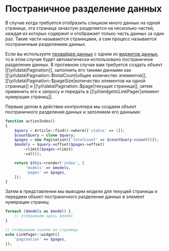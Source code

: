 Постраничное разделение данных
==========

В случае когда требуется отобразить слишком много данных на одной странице, эта страница зачастую 
разделяется на несколько частей, каждая из которых содержит и отображает только часть данных за один раз. 
Такие части называются страницами, а сам процесс называется постраничным разделением данных.
  
Если вы используете [провайдер данных](output-data-providers.md) с одним из [виджетов данных](output-data-widgets.md), 
то в этом случае будет автоматически использовано постраничное разделение данных. В противном случае вам требуется создать объект [[\yii\data\Pagination]],
заполнить его такими данными как [[\yii\data\Pagination::$totalCount|общее количество элементов]],
[[\yii\data\Pagination::$pageSize|количество элементов на одной странице]] и [[\yii\data\Pagination::$page|текущая страница]], затем применить
его к запросу и передать в [[\yii\widgets\LinkPager|элемент нумерации страниц]].


Первым делом в действии контроллера мы создаем объект постраничного разделения данных и заполняем его данными:

```php
function actionIndex()
{
    $query = Article::find()->where(['status' => 1]);
    $countQuery = clone $query;
    $pages = new Pagination(['totalCount' => $countQuery->count()]);
    $models = $query->offset($pages->offset)
        ->limit($pages->limit)
        ->all();

    return $this->render('index', [
         'models' => $models,
         'pages' => $pages,
    ]);
}
```

Затем в представлении мы выводим модели для текущей страницы и передаем объект постраничного разделение данных в элемент нумерации страниц:

```php
foreach ($models as $model) {
    // отображаем здесь $model
}

// отображаем ссылки на страницы
echo LinkPager::widget([
    'pagination' => $pages,
]);
```
